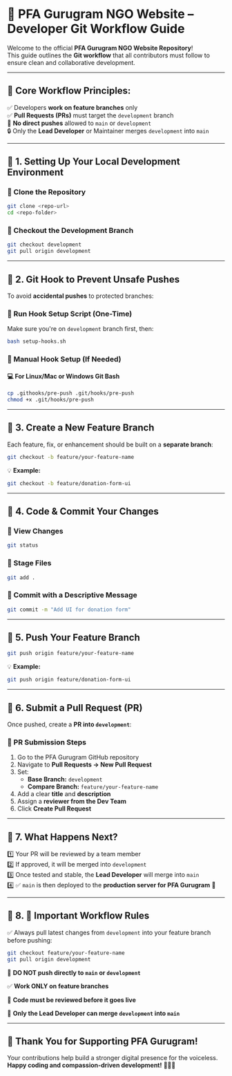 
# 🐾 PFA Gurugram NGO Website – Developer Git Workflow Guide

Welcome to the official **PFA Gurugram NGO Website Repository**!  
This guide outlines the **Git workflow** that all contributors must follow to ensure clean and collaborative development.

---

## 🌱 Core Workflow Principles:
✅ Developers **work on feature branches** only  
✅ **Pull Requests (PRs)** must target the `development` branch  
🚫 **No direct pushes** allowed to `main` or `development`  
🔒 Only the **Lead Developer** or Maintainer merges `development` into `main`  

---

## 📌 1. Setting Up Your Local Development Environment

### 🔹 Clone the Repository
```bash
git clone <repo-url>
cd <repo-folder>
```

### 🔹 Checkout the Development Branch
```bash
git checkout development
git pull origin development
```

---

## 📌 2. Git Hook to Prevent Unsafe Pushes

To avoid **accidental pushes** to protected branches:

### 🔹 Run Hook Setup Script (One-Time)
Make sure you're on `development` branch first, then:

```bash
bash setup-hooks.sh
```

### 🔹 Manual Hook Setup (If Needed)

#### 💻 For Linux/Mac or Windows Git Bash
```bash
cp .githooks/pre-push .git/hooks/pre-push
chmod +x .git/hooks/pre-push
```

---

## 📌 3. Create a New Feature Branch

Each feature, fix, or enhancement should be built on a **separate branch**:

```bash
git checkout -b feature/your-feature-name
```

💡 **Example:**
```bash
git checkout -b feature/donation-form-ui
```

---

## 📌 4. Code & Commit Your Changes

### 🔹 View Changes
```bash
git status
```

### 🔹 Stage Files
```bash
git add .
```

### 🔹 Commit with a Descriptive Message
```bash
git commit -m "Add UI for donation form"
```

---

## 📌 5. Push Your Feature Branch

```bash
git push origin feature/your-feature-name
```

💡 **Example:**
```bash
git push origin feature/donation-form-ui
```

---

## 📌 6. Submit a Pull Request (PR)

Once pushed, create a **PR into `development`**:

### 🔹 PR Submission Steps
1. Go to the PFA Gurugram GitHub repository  
2. Navigate to **Pull Requests → New Pull Request**  
3. Set:
   - **Base Branch:** `development`  
   - **Compare Branch:** `feature/your-feature-name`  
4. Add a clear **title** and **description**  
5. Assign a **reviewer from the Dev Team**  
6. Click **Create Pull Request**

---

## 📌 7. What Happens Next?

1️⃣ Your PR will be reviewed by a team member  
2️⃣ If approved, it will be merged into `development`  
3️⃣ Once tested and stable, the **Lead Developer** will merge into `main`  
4️⃣ ✅ `main` is then deployed to the **production server for PFA Gurugram** 🐾

---

## 📌 8. 🚨 Important Workflow Rules

✅ Always pull latest changes from `development` into your feature branch before pushing:  
```bash
git checkout feature/your-feature-name
git pull origin development
```

🚫 **DO NOT push directly to `main` or `development`**

✅ **Work ONLY on feature branches**

🧪 **Code must be reviewed before it goes live**

🚀 **Only the Lead Developer can merge `development` into `main`**

---

## 💚 Thank You for Supporting PFA Gurugram!

Your contributions help build a stronger digital presence for the voiceless.  
**Happy coding and compassion-driven development!** 🙌🐶🐱
